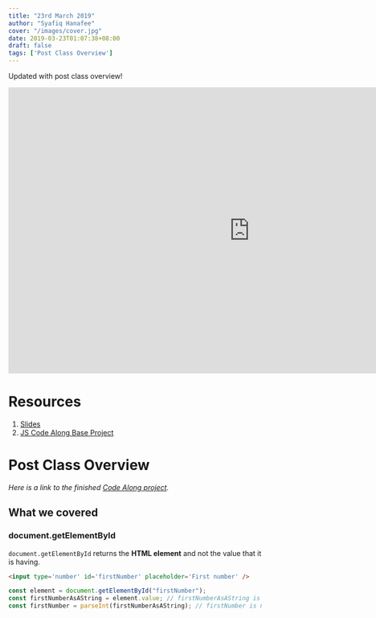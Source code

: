 ```yaml
---
title: "23rd March 2019"
author: "Syafiq Hanafee"
cover: "/images/cover.jpg"
date: 2019-03-23T01:07:38+08:00
draft: false
tags: ['Post Class Overview']
---
```


Updated with post class overview!

<!--more-->

<iframe src="https://docs.google.com/presentation/d/e/2PACX-1vTmS5s1gmcqqm9-80ngPsUGvoUYM5cP7BtdOx-QztA09r-14ddXS5S9KPhsvUDSSk2gnZdTeNYdKYtm/embed?start=false&loop=true&delayms=60000" frameborder="0" width="960" height="569" allowfullscreen="true" mozallowfullscreen="true" webkitallowfullscreen="true"></iframe>

# Resources
1. <a target="_blank" href="https://drive.google.com/open?id=1ba1grwOlGlXX7DvuWfZ95ZWfDbe0BVBkIgBSSkkgU44">Slides</a>
2. <a target="_blank" href='https://drive.google.com/open?id=1LY8Xpd7hKMmBhNRp8CmbnpwB6Fl0PlOo'>JS Code Along Base Project</a>

# Post Class Overview
*Here is a link to the finished [Code Along project](/code-along/js2).*
## What we covered

### document.getElementById
`document.getElementById` returns the **HTML element** and not the value that it is having. 

```html
<input type='number' id='firstNumber' placeholder='First number' />
```

```javascript
const element = document.getElementById("firstNumber");
const firstNumberAsAString = element.value; // firstNumberAsAString is currently a string.
const firstNumber = parseInt(firstNumberAsAString); // firstNumber is now an number. We can do math!
```

